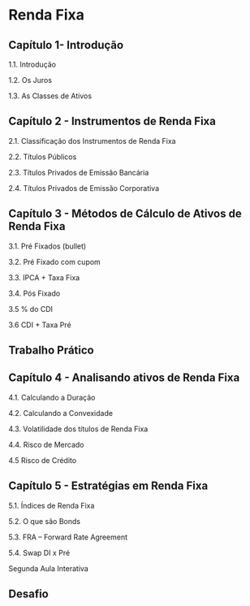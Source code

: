 # Renda Fixa

 

## Capítulo 1- Introdução

1.1. Introdução

1.2. Os Juros

1.3. As Classes de Ativos

 

## Capítulo 2 - Instrumentos de Renda Fixa

2.1. Classificação dos Instrumentos de Renda Fixa

2.2. Títulos Públicos

2.3. Títulos Privados de Emissão Bancária

2.4. Títulos Privados de Emissão Corporativa

 

## Capítulo 3 - Métodos de Cálculo de Ativos de Renda Fixa

3.1. Pré Fixados (bullet)

3.2. Pré Fixado com cupom

3.3. IPCA + Taxa Fixa

3.4. Pós Fixado

3.5 % do CDI

3.6 CDI + Taxa Pré

 

## Trabalho Prático

 

## Capítulo 4 - Analisando ativos de Renda Fixa

4.1. Calculando a Duração

4.2. Calculando a Convexidade

4.3. Volatilidade dos títulos de Renda Fixa

4.4. Risco de Mercado 

4.5 Risco de Crédito

 

## Capítulo 5 - Estratégias em Renda Fixa

5.1. Índices de Renda Fixa

5.2. O que são Bonds

5.3. FRA – Forward Rate Agreement

5.4. Swap DI x Pré

Segunda Aula Interativa

## Desafio